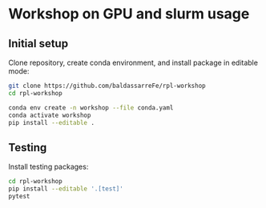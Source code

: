 # Workshop on GPU and slurm usage

## Initial setup
Clone repository, create conda environment, and install package in editable mode:
```bash
git clone https://github.com/baldassarreFe/rpl-workshop
cd rpl-workshop

conda env create -n workshop --file conda.yaml
conda activate workshop
pip install --editable .
```

## Testing
Install testing packages:
```bash
cd rpl-workshop
pip install --editable '.[test]'
pytest
```